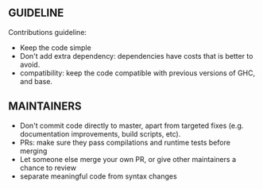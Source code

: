 
GUIDELINE
---------

Contributions guideline:

* Keep the code simple
* Don't add extra dependency: dependencies have costs that is better to avoid. 
* compatibility: keep the code compatible with previous versions of GHC, and base.

MAINTAINERS
-----------

* Don't commit code directly to master, apart from targeted fixes (e.g. documentation improvements, build scripts, etc).
* PRs: make sure they pass compilations and runtime tests before merging
* Let someone else merge your own PR, or give other maintainers a chance to review
* separate meaningful code from syntax changes
